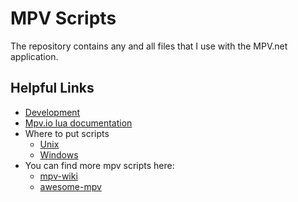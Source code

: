 # MPV Scripts

The repository contains any and all files that I use with the MPV.net application.

## Helpful Links

- [Development](https://github.com/mpvnet-player/mpv.net/wiki/Extending-mpv-and-mpv.net-via-Lua-scripting)
- [Mpv.io lua documentation](https://mpv.io/manual/master/#lua-scripting)
- Where to put scripts
  - [Unix](https://mpv.io/manual/stable/#files)
  - [Windows](https://mpv.io/manual/stable/#files-on-windows)
- You can find more mpv scripts here:
  - [mpv-wiki](https://github.com/mpv-player/mpv/wiki/User-Scripts)
  - [awesome-mpv](https://github.com/stax76/awesome-mpv)
